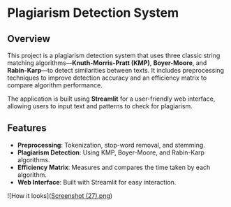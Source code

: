 # Plagiarism Detection System

## Overview

This project is a plagiarism detection system that uses three classic string matching algorithms—**Knuth-Morris-Pratt (KMP)**, **Boyer-Moore**, and **Rabin-Karp**—to detect similarities between texts. It includes preprocessing techniques to improve detection accuracy and an efficiency matrix to compare algorithm performance.

The application is built using **Streamlit** for a user-friendly web interface, allowing users to input text and patterns to check for plagiarism.

## Features

- **Preprocessing**: Tokenization, stop-word removal, and stemming.
- **Plagiarism Detection**: Using KMP, Boyer-Moore, and Rabin-Karp algorithms.
- **Efficiency Matrix**: Measures and compares the time taken by each algorithm.
- **Web Interface**: Built with Streamlit for easy interaction.

![How it looks]([Screenshot (27).png](https://github.com/anii21/Plagiarism-Detector/blob/main/Screenshot%20(27).png))
